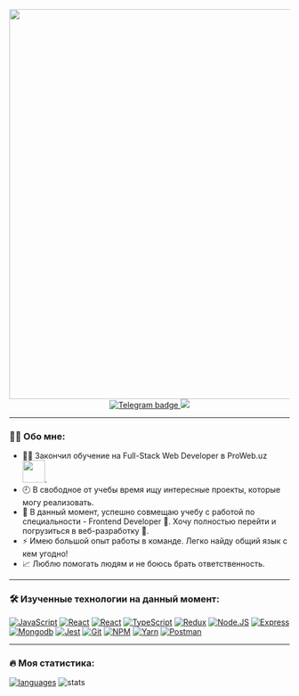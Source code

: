 <div id="header" align="center" >
  <img src="https://media4.giphy.com/media/qgQUggAC3Pfv687qPC/giphy.gif?cid=790b76116b53a1c62d3f90bd0dfa2656365f99f28a0cf470&rid=giphy.gif&ct=g" width="700"/>
  <div id="badge">
    <a href="https://t.me/behruzbee71">
      <img src="https://img.shields.io/badge/Telegram-black?logo=telegram&logoColor=white&style=for-the-badge" alt="Telegram badge">
    </a>
   <a href="mailto:behruz.baxtiyorov.dev@gmail.com">
      <img src="https://img.shields.io/badge/behruz.baxtiyorov.dev%40gmail.com-black?style=for-the-badge&logo=gmail">
    </a>
  </div>
</div>

---

### :man_technologist: Обо мне:
- :man_student: Закончил обучение на Full-Stack Web Developer в ProWeb.uz <img src="https://media.giphy.com/media/WUlplcMpOCEmTGBtBW/giphy.gif" width="40">.
- :clock9: В свободное от учебы время ищу интересные проекты, которые могу реализовать.
- :triangular_ruler: В данный момент, успешно совмещаю учебу с работой по специальности - Frontend Developer :construction_worker:. Хочу полностью перейти и погрузиться в веб-разработку :rocket:.
- :zap: Имею большой опыт работы в команде. Легко найду общий язык с кем угодно! 
- :chart_with_upwards_trend: Люблю помогать людям и не боюсь брать ответственность.

---

### :hammer_and_wrench: Изученные технологии на данный момент:
  [![JavaScript](https://img.shields.io/badge/JavaScript-F7DF1E?style=for-the-badge&logo=javascript&logoColor=black)]()
  [![React](https://img.shields.io/badge/React-blueviolet?&style=for-the-badge&logo=react&logoColor=white)]()
  [![React](https://img.shields.io/badge/Next-black?&style=for-the-badge&logo=vercel&logoColor=white)]()
  [![TypeScript](https://img.shields.io/badge/TypeScript-007ACC?style=for-the-badge&logo=typescript&logoColor=white)]()
  [![Redux](https://img.shields.io/badge/Redux-blueviolet?&style=for-the-badge&logo=redux&logoColor=white)]()
  [![Node.JS](https://img.shields.io/badge/Node.js-43853D?style=for-the-badge&logo=node.js&logoColor=white)]()
  [![Express](https://img.shields.io/badge/Express-FF6C37?style=for-the-badge&logo=Express&logoColor=white)]()
  [![Mongodb](https://img.shields.io/badge/MongoDB-5C4A?style=for-the-badge&logo=MongoDB&logoColor=white)]()
  [![Jest](https://img.shields.io/badge/Jest-CB3837?style=for-the-badge&logo=jest&logoColor=white)]()
  [![Git](https://img.shields.io/badge/Git-F05032?style=for-the-badge&logo=git&logoColor=white)]()
  [![NPM](https://img.shields.io/badge/NPM-CB3837?style=for-the-badge&logo=npm&logoColor=white)]()
  [![Yarn](https://img.shields.io/badge/Yarn-2C8EBB?style=for-the-badge&logo=yarn&logoColor=white)]()
  [![Postman](https://img.shields.io/badge/Postman-FF6C37?style=for-the-badge&logo=Postman&logoColor=white)]()

---

### :fire: Моя статистика:
[![languages](https://github-readme-stats.vercel.app/api/top-langs/?username=@behruzdev71&bg_color=-45,0e1420,1e2430&count_private=true&border_radius=15&border_color=2e3440&layout=compact&card_width=250&hide_border=true&theme=gotham)](https://github.com/@behruzdev71/github-readme-stats)
![stats](https://github-readme-stats.vercel.app/api?username=@behruzdev71&custom_title=GitHub%20Stats&count_private=true&show_icons=true&bg_color=-45,0e1420,262c38&icon_color=81A1C1&border_radius=15&border_color=2e3440&hide=stars&line_height=24&hide_border=true&theme=gotham)

